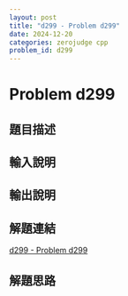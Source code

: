 ```yaml
---
layout: post
title: "d299 - Problem d299"
date: 2024-12-20
categories: zerojudge cpp
problem_id: d299
---
```


# Problem d299

## 題目描述



## 輸入說明



## 輸出說明



## 解題連結

[d299 - Problem d299](https://zerojudge.tw/ShowProblem?problemid=d299)

## 解題思路

